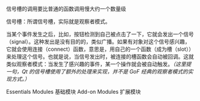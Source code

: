 信号槽的调用要比普通的函数调用慢大约一个数量级

信号槽：所谓信号槽，实际就是观察者模式。

当某个事件发生之后，比如，按钮检测到自己被点击了一下，它就会发出一个信号（signal）。这种发出是没有目的的，类似广播。如果有对象对这个信号感兴趣，它就会使用连接（connect）函数，意思是，用自己的一个函数（成为槽（slot））来处理这个信号。也就是说，当信号发出时，被连接的槽函数会自动被回调。这就类似观察者模式：当发生了感兴趣的事件，某一个操作就会被自动触发。*（这里提一句，Qt 的信号槽使用了额外的处理来实现，并不是 GoF 经典的观察者模式的实现方式。）*

Essentials Modules 基础模块 Add-on Modules 扩展模块

